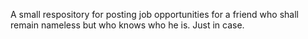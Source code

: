 A small respository for posting job opportunities for a friend who shall remain nameless but who knows who he is.  Just in case.
